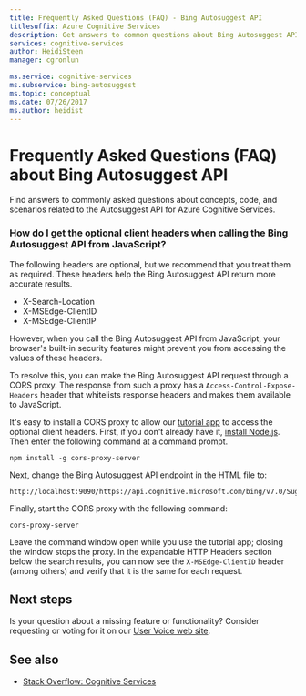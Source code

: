 ```yaml
---
title: Frequently Asked Questions (FAQ) - Bing Autosuggest API
titlesuffix: Azure Cognitive Services
description: Get answers to common questions about Bing Autosuggest API.
services: cognitive-services
author: HeidiSteen
manager: cgronlun

ms.service: cognitive-services
ms.subservice: bing-autosuggest
ms.topic: conceptual
ms.date: 07/26/2017
ms.author: heidist
---
```

# Frequently Asked Questions (FAQ) about Bing Autosuggest API
 
 Find answers to commonly asked questions about concepts, code, and scenarios related to the Autosuggest API for Azure Cognitive Services.

### How do I get the optional client headers when calling the Bing Autosuggest API from JavaScript?

The following headers are optional, but we recommend that you treat them as required. These headers help the Bing Autosuggest API return more accurate results.

- X-Search-Location
- X-MSEdge-ClientID
- X-MSEdge-ClientIP

However, when you call the Bing Autosuggest API from JavaScript, your browser's built-in security features might prevent you from accessing the values of these headers.

To resolve this, you can make the Bing Autosuggest API request through a CORS proxy. The response from such a proxy has a `Access-Control-Expose-Headers` header that whitelists response headers and makes them available to JavaScript.

It's easy to install a CORS proxy to allow our [tutorial app](tutorials/autosuggest.md) to access the optional client headers. First, if you don't already have it, [install Node.js](https://nodejs.org/en/download/). Then enter the following command at a command prompt.

    npm install -g cors-proxy-server

Next, change the Bing Autosuggest API endpoint in the HTML file to:

    http://localhost:9090/https://api.cognitive.microsoft.com/bing/v7.0/Suggestions

Finally, start the CORS proxy with the following command:

    cors-proxy-server

Leave the command window open while you use the tutorial app; closing the window stops the proxy. In the expandable HTTP Headers section below the search results, you can now see the `X-MSEdge-ClientID` header (among others) and verify that it is the same for each request.

## Next steps

Is your question about a missing feature or functionality? Consider requesting or voting for it on our [User Voice web site](https://cognitive.uservoice.com/).

## See also

- [Stack Overflow: Cognitive Services](http://stackoverflow.com/questions/tagged/microsoft-cognitive)

